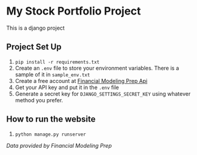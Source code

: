 # My Stock Portfolio Project

This is a django project

## Project Set Up
1. `pip install -r requirements.txt`
2. Create an `.env` file to store your environment variables. There is a sample of it in `sample_env.txt`
3. Create a free account at [Financial Modeling Prep Api](https://site.financialmodelingprep.com/developer/docs/)
4. Get your API key and put it in the `.env` file
5. Generate a secret key for `DJANGO_SETTINGS_SECRET_KEY` using whatever method you prefer.

## How to run the website
1. `python manage.py runserver`

*Data provided by Financial Modeling Prep*